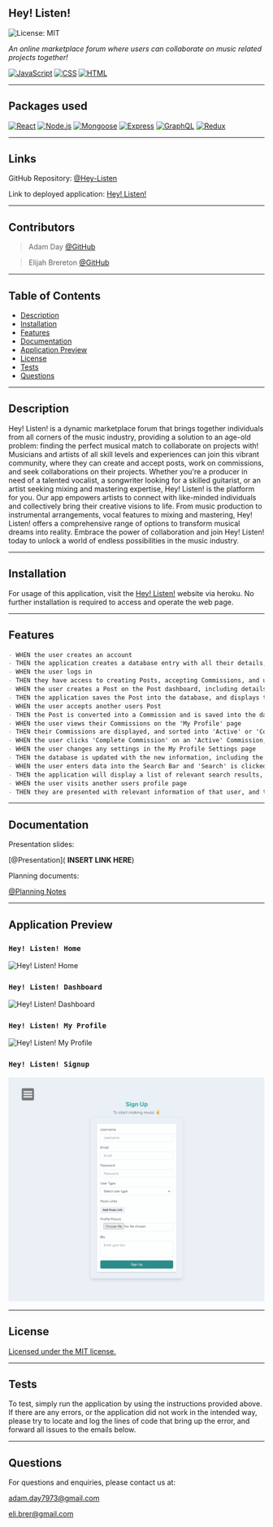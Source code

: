 ## Hey! Listen!
![License: MIT](https://img.shields.io/badge/License-MIT-yellow.svg)

*An online marketplace forum where users can collaborate on music related projects together!*

[![JavaScript](https://img.shields.io/badge/JavaScript-323330?style=for-the-badge&logo=javascript&logoColor=F7DF1E)](https://developer.mozilla.org/en-US/docs/Web/JavaScript)  [![CSS](https://img.shields.io/badge/CSS-blue?style=for-the-badge&logo=css3)](https://developer.mozilla.org/en-US/docs/Web/CSS) [![HTML](https://img.shields.io/badge/HTML-purple?style=for-the-badge&logo=html5)](https://developer.mozilla.org/en-US/docs/Web/HTML)

---

## Packages used
[![React](https://img.shields.io/badge/React-454b60?style=for-the-badge&logo=react)](https://react.dev/) [![Node.js](https://img.shields.io/badge/Node.js-43853D?style=for-the-badge&logo=node.js&logoColor=white)](https://nodejs.org/en/) [![Mongoose](https://img.shields.io/badge/mongoose-blue?style=for-the-badge&logo=mongoose)](https://mongoosejs.com/) [![Express](https://img.shields.io/badge/express.js-404D59?style=for-the-badge&logo=express&logoColor=white)](https://expressjs.com/) [![GraphQL](https://img.shields.io/badge/GraphQL-E10098?style=for-the-badge&logo=graphql&logoColor=white)](https://graphql.org) [![Redux](https://img.shields.io/badge/Redux-764ABC?style=for-the-badge&logo=redux&logoColor=white)](https://redux.js.org/)

---

## Links
GitHub Repository: [@Hey-Listen](https://github.com/Sype7973/Hey-Listen/)

Link to deployed application: [Hey! Listen!](https://hey-listen-sound-caafe84374e5.herokuapp.com/)

---

## Contributors
> Adam Day [@GitHub](https://github.com/Sype7973)

> Elijah Brereton [@GitHub](https://github.com/elibrer)

---

## Table of Contents
- [Description](#description)
- [Installation](#installation)
- [Features](#features)
- [Documentation](#documentation)
- [Application Preview](#application-preview)
- [License](#license)
- [Tests](#tests)
- [Questions](#questions)

---

## Description

Hey! Listen! is a dynamic marketplace forum that brings together individuals from all corners of the music industry, providing a solution to an age-old problem: finding the perfect musical match to collaborate on projects with! Musicians and artists of all skill levels and experiences can join this vibrant community, where they can create and accept posts, work on commissions, and seek collaborations on their projects. Whether you're a producer in need of a talented vocalist, a songwriter looking for a skilled guitarist, or an artist seeking mixing and mastering expertise, Hey! Listen! is the platform for you. Our app empowers artists to connect with like-minded individuals and collectively bring their creative visions to life. From music production to instrumental arrangements, vocal features to mixing and mastering, Hey! Listen! offers a comprehensive range of options to transform musical dreams into reality. Embrace the power of collaboration and join Hey! Listen! today to unlock a world of endless possibilities in the music industry.

---

## Installation

For usage of this application, visit the [Hey! Listen!](https://hey-listen-sound-caafe84374e5.herokuapp.com/) website via heroku. No further installation is required to access and operate the web page. 

---

## Features
```md
- WHEN the user creates an account
- THEN the application creates a database entry with all their details, and encrypts sensative data, and logs them in
- WHEN the user logs in
- THEN they have access to creating Posts, accepting Commissions, and updating their Profile
- WHEN the user creates a Post on the Post dashboard, including details such as Post Title, Post Description, Post Type, Budget, and Deadline
- THEN the application saves the Post into the database, and displays the Post on the dashboard for all users to see
- WHEN the user accepts another users Post
- THEN the Post is converted into a Commission and is saved into the database
- WHEN the user views their Commissions on the 'My Profile' page
- THEN their Commissions are displayed, and sorted into 'Active' or 'Completed'
- WHEN the user clicks 'Complete Commission' on an 'Active' Commission, then the selected Commission is moved into the 'Completed' section of the page
- WHEN the user changes any settings in the My Profile Settings page
- THEN the database is updated with the new information, including the encryption of newly set passwords
- WHEN the user enters data into the Search Bar and 'Search' is clicked
- THEN the application will display a list of relevant search results, relating to the typed search string
- WHEN the user visits another users profile page
- THEN they are presented with relevant information of that user, and the ability to contact them via email
```

---

## Documentation

Presentation slides: 

[@Presentation]( **INSERT LINK HERE**)

Planning documents: 

[@Planning Notes](https://docs.google.com/presentation/d/1yiQUK79XQ6TlpR4LmUpJvDIuSPnb4Xywnj4sCPmsXHI/edit?usp=sharing)


---

## Application Preview
### `Hey! Listen! Home`
![Hey! Listen! Home](./client/src/assets/images/emptycart.png)
### `Hey! Listen! Dashboard`
![Hey! Listen! Dashboard](./client/src/assets/images/fullcart.png)
### `Hey! Listen! My Profile`
![Hey! Listen! My Profile](./client/src/assets/images/orderhistory.png)
### `Hey! Listen! Signup`
![Hey! Listen! Signup](./client/src/assets/images/signup.png)

---

## License
[Licensed under the MIT license.](https://opensource.org/licenses/MIT)

---

## Tests
To test, simply run the application by using the instructions provided above. If there are any errors, or the application did not work in the intended way, please try to locate and log the lines of code that bring up the error, and forward all issues to the emails below.

---

## Questions
For questions and enquiries, please contact us at: 

[adam.day7973@gmail.com](adam.day7973@gmail.com)

[eli.brer@gmail.com](eli.brer@gmail.com)